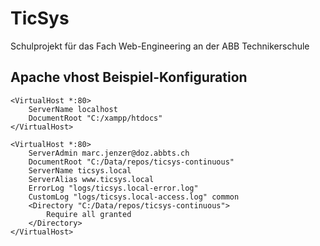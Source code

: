 # TicSys
Schulprojekt für das Fach Web-Engineering an der ABB Technikerschule

## Apache vhost Beispiel-Konfiguration

    <VirtualHost *:80>
        ServerName localhost
        DocumentRoot "C:/xampp/htdocs"
    </VirtualHost>
    
    <VirtualHost *:80>
        ServerAdmin marc.jenzer@doz.abbts.ch
        DocumentRoot "C:/Data/repos/ticsys-continuous"
        ServerName ticsys.local
        ServerAlias www.ticsys.local
        ErrorLog "logs/ticsys.local-error.log"
        CustomLog "logs/ticsys.local-access.log" common
        <Directory "C:/Data/repos/ticsys-continuous">
            Require all granted
        </Directory>
    </VirtualHost>